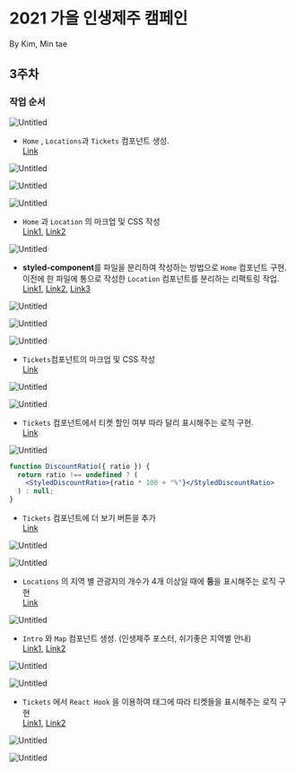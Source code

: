 # 2021 가을 인생제주 캠페인

By Kim, Min tae


## 3주차

### 작업 순서

![Untitled](/assets/image/readme_image/3rd%20(1).png)

- `Home` , `Locations`과 `Tickets`  컴포넌트 생성.  
[Link](https://github.com/rnintai/2021-fall-jeju-campaign/commit/cf2f8724a8f085affb9837362279735e9f27ca27)

![Untitled](3%E1%84%8C%E1%85%AE%E1%84%8E%E1%85%A1%20636ef44b76e047bc986018c0f2309c78/Untitled%201.png)

![Untitled](3%E1%84%8C%E1%85%AE%E1%84%8E%E1%85%A1%20636ef44b76e047bc986018c0f2309c78/Untitled%202.png)

![Untitled](3%E1%84%8C%E1%85%AE%E1%84%8E%E1%85%A1%20636ef44b76e047bc986018c0f2309c78/Untitled%203.png)

- `Home` 과 `Location` 의 마크업 및 CSS 작성  
[Link1](https://github.com/rnintai/2021-fall-jeju-campaign/commit/8047a976829081b8dd07d9fc312cb90b76462bbb), [Link2](https://github.com/rnintai/2021-fall-jeju-campaign/commit/9dd21781068d7e369a1ce788743c6877a10c02ce)

![Untitled](3%E1%84%8C%E1%85%AE%E1%84%8E%E1%85%A1%20636ef44b76e047bc986018c0f2309c78/Untitled%204.png)

- **styled-component**를 파일을 분리하여 작성하는 방법으로 `Home` 컴포넌트 구현.
이전에 한 파일에 통으로 작성한 `Location` 컴포넌트를 분리하는 리팩토링 작업.  
[Link1](https://github.com/rnintai/2021-fall-jeju-campaign/commit/ed5460677a0f24a3a63c3516feb00dec23b717b8), [Link2](https://github.com/rnintai/2021-fall-jeju-campaign/commit/afd66b8f780a79691d0f96ac2b7b466df6fa0e4e), [Link3](https://github.com/rnintai/2021-fall-jeju-campaign/commit/3af96b23ca4ab4ea3642672d5e0cc9274dd926cf)

![Untitled](3%E1%84%8C%E1%85%AE%E1%84%8E%E1%85%A1%20636ef44b76e047bc986018c0f2309c78/Untitled%205.png)

![Untitled](3%E1%84%8C%E1%85%AE%E1%84%8E%E1%85%A1%20636ef44b76e047bc986018c0f2309c78/Untitled%206.png)

![Untitled](3%E1%84%8C%E1%85%AE%E1%84%8E%E1%85%A1%20636ef44b76e047bc986018c0f2309c78/Untitled%207.png)

- `Tickets`컴포넌트의 마크업 및 CSS 작성  
[Link](https://github.com/rnintai/2021-fall-jeju-campaign/commit/8c6843c872ecda0955cf6cc0970c38c10519bdfd)

![Untitled](3%E1%84%8C%E1%85%AE%E1%84%8E%E1%85%A1%20636ef44b76e047bc986018c0f2309c78/Untitled%208.png)

![Untitled](3%E1%84%8C%E1%85%AE%E1%84%8E%E1%85%A1%20636ef44b76e047bc986018c0f2309c78/Untitled%209.png)

- `Tickets` 컴포넌트에서 티켓 할인 여부 따라 달리 표시해주는 로직 구현.  
[Link](https://github.com/rnintai/2021-fall-jeju-campaign/commit/8926b117cfbf49f963ede4c51e7ce100e4b6c254)

![Untitled](3%E1%84%8C%E1%85%AE%E1%84%8E%E1%85%A1%20636ef44b76e047bc986018c0f2309c78/Untitled%2010.png)

```jsx
function DiscountRatio({ ratio }) {
  return ratio !== undefined ? (
    <StyledDiscountRatio>{ratio * 100 + "%"}</StyledDiscountRatio>
  ) : null;
}
```

- `Tickets` 컴포넌트에 더 보기 버튼을 추가  
[Link](https://github.com/rnintai/2021-fall-jeju-campaign/commit/695c53b8520ac5cf33349e8ba6411c94a3613a25)

![Untitled](3%E1%84%8C%E1%85%AE%E1%84%8E%E1%85%A1%20636ef44b76e047bc986018c0f2309c78/Untitled%2011.png)

![Untitled](3%E1%84%8C%E1%85%AE%E1%84%8E%E1%85%A1%20636ef44b76e047bc986018c0f2309c78/Untitled%2012.png)

- `Locations` 의 지역 별 관광지의 개수가 4개 이상일 때에 **등**을 표시해주는 로직 구현  
[Link](https://github.com/rnintai/2021-fall-jeju-campaign/commit/5927f3c4139dad83ccd2ab7306ec5ce412a4f027)

![Untitled](3%E1%84%8C%E1%85%AE%E1%84%8E%E1%85%A1%20636ef44b76e047bc986018c0f2309c78/Untitled%2013.png)

- `Intro` 와 `Map` 컴포넌트 생성. (인생제주 포스터, 쉬기좋은 지역별 안내)  
[Link1](https://github.com/rnintai/2021-fall-jeju-campaign/commit/1cd2a1e7b407abe72c92ea8a285d6b69fc988c63), [Link2](https://github.com/rnintai/2021-fall-jeju-campaign/commit/c1cac0c94bc04101e1d68a5a5c1a71cb797db6b2)

![Untitled](3%E1%84%8C%E1%85%AE%E1%84%8E%E1%85%A1%20636ef44b76e047bc986018c0f2309c78/Untitled%2014.png)

![Untitled](3%E1%84%8C%E1%85%AE%E1%84%8E%E1%85%A1%20636ef44b76e047bc986018c0f2309c78/Untitled%2015.png)

- `Tickets` 에서 `React Hook` 을 이용하여 태그에 따라 티켓들을 표시해주는 로직 구현  
[Link1](https://github.com/rnintai/2021-fall-jeju-campaign/commit/880b72fcbcda49e25deeb6d831a5074d13e083d8), [Link2](https://github.com/rnintai/2021-fall-jeju-campaign/commit/774f28dd6b8f50a042be5284276d41199c8ad2cd)

![Untitled](3%E1%84%8C%E1%85%AE%E1%84%8E%E1%85%A1%20636ef44b76e047bc986018c0f2309c78/Untitled%2016.png)

![Untitled](3%E1%84%8C%E1%85%AE%E1%84%8E%E1%85%A1%20636ef44b76e047bc986018c0f2309c78/Untitled%2017.png)
